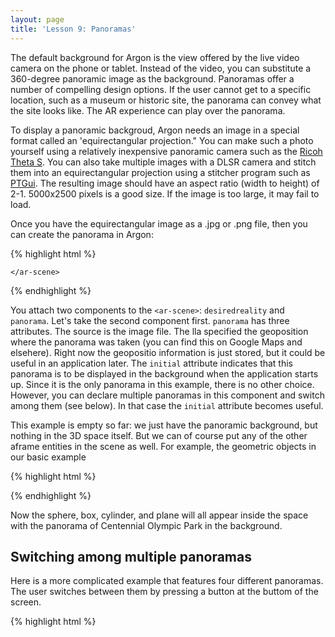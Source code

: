 ```yaml
---
layout: page
title: 'Lesson 9: Panoramas'
---
```


The default background for Argon is the view offered by the live video camera on the phone or tablet. Instead of the video, you can substitute a 360-degree panoramic image as the background. Panoramas offer a number of compelling design options. If the user cannot get to a specific location, such as a museum or historic site, the panorama can convey what the site looks like. The AR experience can play over the panorama. 

To display a panoramic backgroud, Argon needs an image in a special format called an 'equirectangular projection." You can make such a photo yourself using a relatively inexpensive panoramic camera such as the [Ricoh Theta S](https://theta360.com/en/about/theta/s.html). You can also take multiple images with a DLSR camera and stitch them into an equirectangular projection using a stitcher program such as [PTGui](https://www.ptgui.com). The resulting image should have an aspect ratio (width to height) of 2-1. 5000x2500 pixels is a good size. If the image is too large, it may fail to load. 

Once you have the equirectangular image as a .jpg or .png file, then you can create the panorama in Argon:

{% highlight html %}
<html>
  <head>
    <title>Hello, World! Argon + A-Frame</title>
    <meta name="description" content="Panorama Argon + A-Frame">
    <script src="../resources/js/aframe.js"></script>
    <script src="../resources/js/argon.min.js"></script>
    <script src="../build.js"></script>
  </head>
  <body>
    <ar-scene desiredreality="src:url(../resources/reality/panorama/index.html);" panorama="src:url(panoramas/cent.jpg);lla:'-84.3931 33.7608 309';initial:true;">

    </ar-scene>
  </body>
</html>
{% endhighlight %}

You attach two components to the `<ar-scene>`:  `desiredreality` and `panorama`. Let's take the second component first. `panorama` has three attributes. The source is the image file. The lla specified the geoposition where the panorama was taken (you can find this on Google Maps and elsehere). Right now the geopositio information is just stored, but it could be useful in an application later. The `initial` attribute indicates that this panorama is to be displayed in the background when the application starts up. Since it is the only panorama in this example, there is no other choice. However, you can declare multiple panoramas in this component and switch among them (see below). In that case the `initial` attribute becomes useful.

This example is empty so far: we just have the panoramic background, but nothing in the 3D space itself. But we can of course put any of the other aframe entities in the scene as well. For example, the geometric objects in our basic example


{% highlight html %}
<html>
  <head>
    <title>Hello, World! Argon + A-Frame</title>
    <meta name="description" content="Panorama Argon + A-Frame">
    <script src="../resources/js/aframe.js"></script>
    <script src="../resources/js/argon.min.js"></script>
    <script src="../build.js"></script>
  </head>
  <body>
    <ar-scene desiredreality="src:url(../resources/reality/panorama/index.html);" panorama="src:url(panoramas/cent.jpg);lla:'-84.3931 33.7608 309';initial:true;">
      <a-entity id="helloworld" position="0 -1 -8">
      <a-sphere position="0 1.25 -1" radius="1.25" color="#EF2D5E"></a-sphere>
      <a-box position="-1 0.5 1" rotation="0 45 0" width="1" height="1" depth="1"  color="#4CC3D9"></a-box>
      <a-cylinder position="1 0.75 1" radius="0.5" height="1.5" color="#FFC65D"></a-cylinder>
      <a-plane rotation="-90 0 0" width="4" height="4" color="#7BC8A4"></a-plane>
      </a-entity>
    </ar-scene>
  </body>
</html>
{% endhighlight %}

Now the sphere, box, cylinder, and plane will all appear inside the space with the panorama of Centennial Olympic Park in the background. 


## Switching among multiple panoramas  

Here is a more complicated example that features four different panoramas. The user switches between them by pressing a button at the buttom of the screen.


{% highlight html %}
<html>
  <head>
    <title>Hello, World! Argon + A-Frame</title>
    <meta name="description" content="Hello, World! Argon + A-Frame">
    <script src="../resources/js/aframe.js"></script>
    <script src="../resources/js/argon.min.js"></script>
    <script src="../build.js"></script>
    <script src="../resources/js/CSS3DArgonRenderer.js"></script>
    <script src="../resources/js/CSS3DArgonHUD.js"></script>
    <script src="../resources/js/aframe-look-at-component.js"></script>
	  <link rel="stylesheet" type="text/css" href="../resources/style.css">
  </head>
  <body>
    <div id="menu" class="menu"></div>
    <ar-scene desiredreality="src:url(../resources/reality/panorama/index.html);" panorama__aqui="src:url(panoramas/aqui.jpg);lla:-84.3951 33.7634 206;initial:true;" panorama__cent="src:url(panoramas/cent.jpg);lla:'-84.3931 33.7608 309';" panorama__high="src:url(panoramas/high.jpg);lla:'-84.38584 33.79035 289';" panorama__pied="src: url(panoramas/pied.jpg);lla:'-84.37427 33.78577 271';">
    </ar-scene>
    <script>
      var arScene = document.querySelector('ar-scene');
      var content = document.querySelector('#helloworld');

      // the ar-camera has an argon reference frame attached, so when it gets it's first value,
      // we'll get this event 
      arScene.addEventListener("referenceframe-statuschanged", function () {
        var camera = document.querySelector('ar-camera');
        var vec = camera.object3D.getWorldDirection();
        vec.multiplyScalar(-10);
        vec.y -= 1;
        content.setAttribute("position", {x: vec.x, y: vec.y, z: vec.z});
      });

      var panoramas = [
        { text: 'Georgia Aquarium', name: 'aqui' },
        { text: 'Centennial Park', name: 'cent' },
        { text: 'High Museum', name: 'high' },
        { text: 'Piedmont Park', name: 'pied'}
      ];

      var currentPanorama;
      // get the menu element
      var menu = document.getElementById('menu');
      // add buttons to the menu for each panorama
      panoramas.forEach(function (p) {
          var button = document.createElement('button');
          button.textContent = p.text;
          menu.appendChild(button);
          // when a button is tapped, have the reality fade in the corresponding panorama
          button.addEventListener('click', function () {
              arScene.sceneEl.emit('showpanorama', { name: p.name });     
          });
      });
      
      arScene.addEventListener('argon-initialized', function(evt) {
        arScene.sceneEl.hud.appendChild(menu);
        arScene.sceneEl.argonApp.focusEvent.addEventListener(function () {
            document.getElementById('menu').style.display = 'block';
        });
        arScene.sceneEl.argonApp.blurEvent.addEventListener(function () {
            document.getElementById('menu').style.display = 'none';
        });      
      });
    </script>
  </body>
</html>
{% endhighlight %}



## The Panorama Reality

The `panorama` component is added to the `<ar-scene>` entity to specify a geopositioned panoramic image for the custom
panorama reality (the panorama reality implements the "ael.gatech.panorama" reality protocol). 

Multiple components can be specified with the multiple component syntax 
(`panorama__` plus a name).  The name extension (after the `__`) becomes the identity
of that panorama, and is used to show the panorama by emitting a "showpanorama" event on 
the `<ar-scene>`.  For example, in this example:

{% highlight html %}
<ar-scene desiredreality="src:url(../resources/reality/panorama/index.html);"
      panorama__aqui="src:url(/panorama/panoramas/aqui.jpg);lla:-84.3951 33.7634 206;initial:true;">
</ar-scene>
{% endhighlight %}

The panorama has the identity `aqui`, and so it can be shown in the panoramic reality by emiting an event:


{% highlight html %}
var arScene = document.querySelector('ar-scene');
var menu = document.getElementById('menu');

var button = document.createElement('button');
button.textContent = "Aquarium";
menu.appendChild(button);
// when a button is tapped, have the reality fade in the corresponding panorama
button.addEventListener('click', function () {
    arScene.sceneEl.emit('showpanorama', { name: "aqui" });     
});
{% endhighlight %}

If the `initial` property is true, argon.js will attempt to load the panorama when the 
panorama reality is activated.





Then the second example with four, as in the current sample. 



